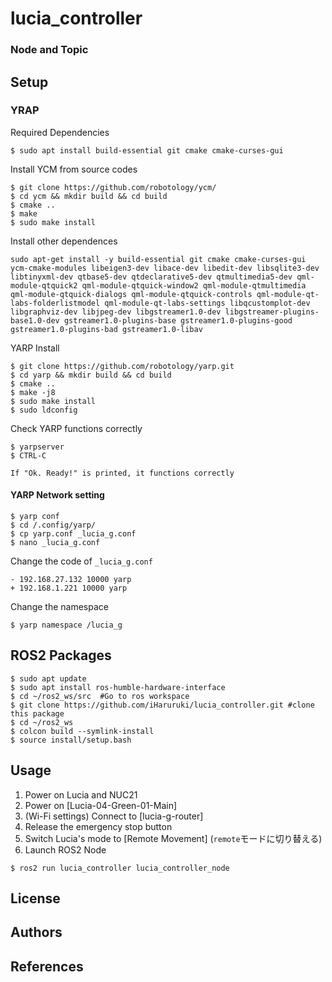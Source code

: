 # lucia_controller
### Node and Topic
## Setup
### YRAP
Required Dependencies
```shell
$ sudo apt install build-essential git cmake cmake-curses-gui
```
Install YCM from source codes
```shell
$ git clone https://github.com/robotology/ycm/
$ cd ycm && mkdir build && cd build
$ cmake ..
$ make
$ sudo make install
```
Install other dependences
```shell
sudo apt-get install -y build-essential git cmake cmake-curses-gui ycm-cmake-modules libeigen3-dev libace-dev libedit-dev libsqlite3-dev libtinyxml-dev qtbase5-dev qtdeclarative5-dev qtmultimedia5-dev qml-module-qtquick2 qml-module-qtquick-window2 qml-module-qtmultimedia qml-module-qtquick-dialogs qml-module-qtquick-controls qml-module-qt-labs-folderlistmodel qml-module-qt-labs-settings libqcustomplot-dev libgraphviz-dev libjpeg-dev libgstreamer1.0-dev libgstreamer-plugins-base1.0-dev gstreamer1.0-plugins-base gstreamer1.0-plugins-good gstreamer1.0-plugins-bad gstreamer1.0-libav
```
YARP Install
```shell
$ git clone https://github.com/robotology/yarp.git
$ cd yarp && mkdir build && cd build
$ cmake ..
$ make -j8
$ sudo make install
$ sudo ldconfig
```
Check YARP functions correctly
```shell
$ yarpserver
$ CTRL-C
```
`If "Ok. Ready!" is printed, it functions correctly`
#### YARP Network setting
```shell
$ yarp conf
$ cd /.config/yarp/
$ cp yarp.conf _lucia_g.conf
$ nano _lucia_g.conf
```
Change the code of `_lucia_g.conf`
```fiff_plaintext
- 192.168.27.132 10000 yarp
+ 192.168.1.221 10000 yarp
```
Change the namespace
```shell
$ yarp namespace /lucia_g
```
## ROS2 Packages
```
$ sudo apt update
$ sudo apt install ros-humble-hardware-interface
$ cd ~/ros2_ws/src  #Go to ros workspace
$ git clone https://github.com/iHaruruki/lucia_controller.git #clone this package
$ cd ~/ros2_ws
$ colcon build --symlink-install
$ source install/setup.bash
```

## Usage
1. Power on Lucia and NUC21
2. Power on [Lucia-04-Green-01-Main]
3. (Wi-Fi settings) Connect to [lucia-g-router]
4. Release the emergency stop button
5. Switch Lucia's mode to [Remote Movement] (`remote`モードに切り替える)
6. Launch ROS2 Node
```
$ ros2 run lucia_controller lucia_controller_node
```
## License
## Authors

## References
